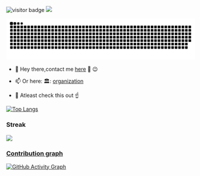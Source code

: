![visitor badge](https://visitor-badge.glitch.me/badge?page_id=nevillionaire.visitor-badge&left_color=grey&right_color=red)    <img src="https://img.shields.io/github/last-commit/nevillionaire/nevillionaire?color=blue&label=last%20updated&style=flat">
 
![github contribution grid snake animation](https://raw.githubusercontent.com/platane/platane/output/github-contribution-grid-snake-dark.svg#gh-dark-mode-only)

- 💬 Hey there,contact me [here](https://www.instagram.com/nevillionaire) 👋 :wink:

  
- 📫 Or here:
                                       🏛️: [organization](https://www.plausemedia.co.ke)
- 💬  Atleast check this out :point_up:




[![Top Langs](https://github-readme-stats.vercel.app/api/top-langs/?username=nevillionaire&layout=compact&theme=radical)](https://github.com/anuraghazra/github-readme-stats)







### Streak

<a href="https://github-readme-streak-stats.herokuapp.com/?user=Nevillionaire">
  <img align="center" src="https://github-readme-streak-stats.herokuapp.com/?user=Nevillionaire" />









### Contribution graph
![GitHub Activity Graph](https://activity-graph.herokuapp.com/graph?username=Nevillionaire&theme=react-dark)  

